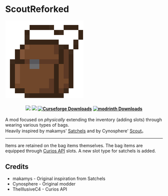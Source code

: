 # ScoutReforked
![logo](https://raw.githubusercontent.com/RainLasea/ScoutReforked/refs/heads/main/.assets/Scout.png)
<h4 align="center">
<a href="https://github.com/RainLasea/TerraFirmaCraft_Remake/blob/main/LICENSE"><img src="https://img.shields.io/badge/MIT_LICENSE-green"></a>
<img src="https://img.shields.io/badge/For_MC-1.20.1-orange">
<a href="https://www.curseforge.com/minecraft/mc-mods/scoutreforked"><img src="https://cf.way2muchnoise.eu/full_1283433_downloads.svg" alt="Curseforge Downloads"></a>
<a href="https://modrinth.com/mod/scoutreforked"><img src="https://img.shields.io/modrinth/dt/scoutreforked?style=flat&logo=modrinth&logoColor=gray&label=downloads:&labelColor=00c853&color=808080" alt="modrinth Downloads"></a>
</h4>

A mod focused on *physically* extending the inventory (adding slots) through wearing various types of bags.  
Heavily inspired by makamys' [Satchels](https://github.com/makamys/Satchels) and by Cynosphere' [Scout](https://github.com/Cynosphere-mc/Scout)。

---
Items are retained on the bag items themselves. The bag items are equipped through [Curios API](https://www.curseforge.com/minecraft/mc-mods/curios) slots. A new slot type for satchels is added.
## Credits

- makamys - Original inspiration from Satchels
- Cynosphere - Original modder
- TheIllusiveC4 - Curios API
